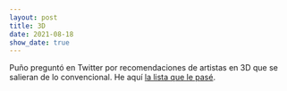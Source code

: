 ```yaml
---
layout: post
title: 3D
date: 2021-08-18
show_date: true
---
```


Puño preguntó en Twitter por recomendaciones de artistas en 3D que se salieran de lo convencional. He aquí [la lista que le pasé](/3D).
